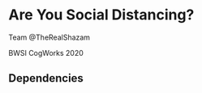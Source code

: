 # Are You Social Distancing?

<Enter Description Here>

Team @TheRealShazam

BWSI CogWorks 2020


## Dependencies
